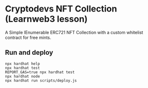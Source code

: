 # Cryptodevs NFT Collection (Learnweb3 lesson)  

A Simple IEnumerable ERC721 NFT Collection with a custom whitelist contract for free mints. 

## Run and deploy
```shell
npx hardhat help
npx hardhat test
REPORT_GAS=true npx hardhat test
npx hardhat node
npx hardhat run scripts/deploy.js
```
